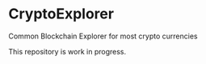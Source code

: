 # CryptoExplorer
Common Blockchain Explorer for most crypto currencies

This repository is work in progress.
